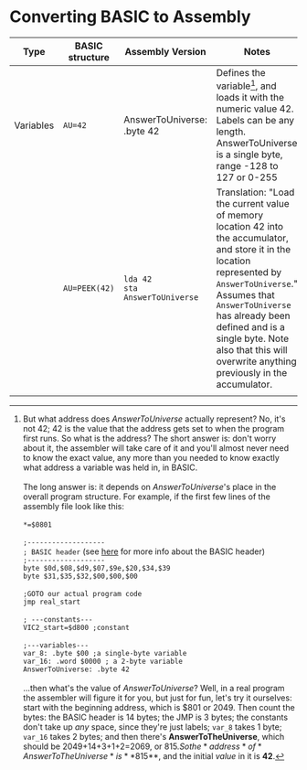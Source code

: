 # Converting BASIC to Assembly

|Type           |BASIC structure                |Assembly Version                       |Notes                                |
|---------------|-------------------------------|---------------------------------------|-------------------------------------|
| Variables     | `AU=42`                       | AnswerToUniverse:  .byte 42           | Defines the variable[^1], and loads it with the numeric value 42. Labels can be any length. AnswerToUniverse is a single byte, range -128 to 127 or 0-255 |
|               | `AU=PEEK(42)`                 | `lda 42`<BR> `sta AnswerToUniverse`<BR> | Translation: "Load the current value of memory location 42 into the accumulator, and store it in the location represented by `AnswerToUniverse`."<br>Assumes that `AnswerToUniverse` has already been defined and is a single byte. Note also that this will overwrite anything previously in the accumulator. |
|               | 

[^1]: But what address does *AnswerToUniverse* actually represent? No, it's not 42; 42 is the value that the address gets set to when the program first runs. So what is the address? The short answer is: don't worry about it, the assembler will take care of it and you'll almost never need to know the exact value, any more than you needed to know exactly what address a variable was held in, in BASIC. <br><br>
The long answer is: it depends on *AnswerToUniverse*'s place in the overall program structure. For example, if the first few lines of the assembly file look like this: 
  <br><br>`*=$0801` 
  <br><br>`;-------------------` <br>`; BASIC header` (see [here](https:google.com) for more info about the BASIC header) 
  <br>`;-------------------` <br>`byte $0d,$08,$d9,$07,$9e,$20,$34,$39` <br>`byte $31,$35,$32,$00,$00,$00` 
  <br><br>`;GOTO our actual program code` <br> `jmp real_start` 
  <br><br>`; ---constants---` <br>`VIC2_start=$d800 ;constant` 
  <br><br>`;---variables---` 
  <br>`var_8: .byte $00 ;a single-byte variable` 
  <br>`var_16: .word $0000 ; a 2-byte variable` 
  <br>`AnswerToUniverse: .byte 42` 
  <br><br>...then what's the value of *AnswerToUniverse*? Well, in a real program the assembler will figure it for you, but just for fun, let's try it ourselves: start with the beginning address, which is $801 or 2049. Then count the bytes: the BASIC header is 14 bytes; the JMP is 3 bytes; the constants don't take up *any* space, since they're just labels; `var_8` takes 1 byte; `var_16` takes 2 bytes; and then there's **AnswerToTheUniverse**, which should be 2049+14+3+1+2=2069, or $815. So the *address* of *AnswerToTheUniverse* is **$815**, and the initial *value* in it is **42**.
